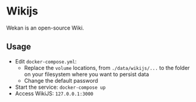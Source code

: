 # Wikijs

Wekan is an open-source Wiki.


## Usage

* Edit `docker-compose.yml`:
    * Replace the `volume` locations, from `./data/wikijs/...` to the folder on your filesystem where you want to persist data
    * Change the default password
* Start the service: `docker-compose up`
* Access WikiJS: `127.0.0.1:3000`
